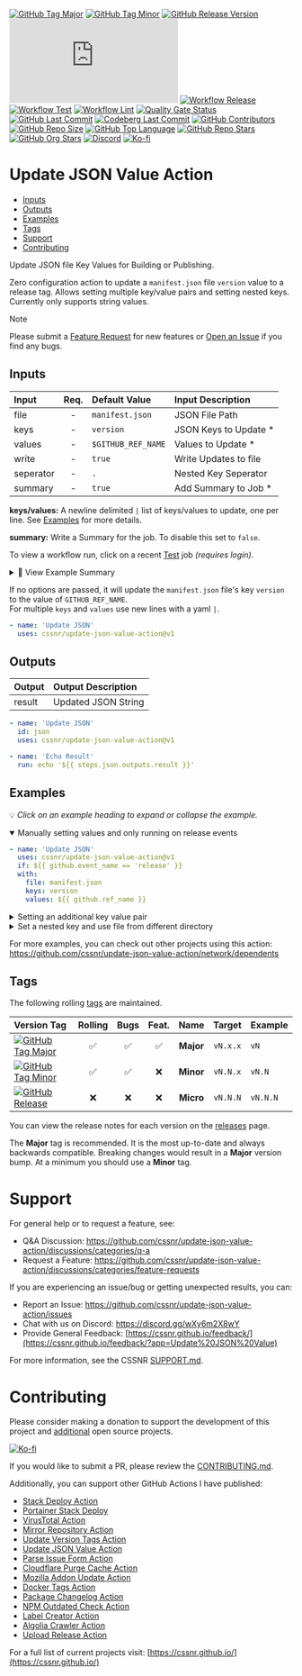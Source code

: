 [![GitHub Tag Major](https://img.shields.io/github/v/tag/cssnr/update-json-value-action?sort=semver&filter=!v*.*&logo=git&logoColor=white&labelColor=585858&label=%20)](https://github.com/cssnr/update-json-value-action/tags)
[![GitHub Tag Minor](https://img.shields.io/github/v/tag/cssnr/update-json-value-action?sort=semver&filter=!v*.*.*&logo=git&logoColor=white&labelColor=585858&label=%20)](https://github.com/cssnr/update-json-value-action/releases)
[![GitHub Release Version](https://img.shields.io/github/v/release/cssnr/update-json-value-action?logo=git&logoColor=white&labelColor=585858&label=%20)](https://github.com/cssnr/update-json-value-action/releases/latest)
[![GitHub Dist Size](https://img.shields.io/github/size/cssnr/update-json-value-action/dist%2Findex.js?logo=bookstack&logoColor=white&label=dist%20size)](https://github.com/cssnr/update-json-value-action/blob/master/src)
[![Workflow Release](https://img.shields.io/github/actions/workflow/status/cssnr/update-json-value-action/release.yaml?logo=cachet&label=release)](https://github.com/cssnr/update-json-value-action/actions/workflows/release.yaml)
[![Workflow Test](https://img.shields.io/github/actions/workflow/status/cssnr/update-json-value-action/test.yaml?logo=cachet&label=test)](https://github.com/cssnr/update-json-value-action/actions/workflows/test.yaml)
[![Workflow Lint](https://img.shields.io/github/actions/workflow/status/cssnr/update-json-value-action/lint.yaml?logo=cachet&label=lint)](https://github.com/cssnr/update-json-value-action/actions/workflows/lint.yaml)
[![Quality Gate Status](https://sonarcloud.io/api/project_badges/measure?project=cssnr_update-json-value-action&metric=alert_status)](https://sonarcloud.io/summary/new_code?id=cssnr_update-json-value-action)
[![GitHub Last Commit](https://img.shields.io/github/last-commit/cssnr/update-json-value-action?logo=github&label=updated)](https://github.com/cssnr/update-json-value-action/graphs/commit-activity)
[![Codeberg Last Commit](https://img.shields.io/gitea/last-commit/cssnr/update-json-value-action/master?gitea_url=https%3A%2F%2Fcodeberg.org%2F&logo=codeberg&logoColor=white&label=updated)](https://codeberg.org/cssnr/update-json-value-action)
[![GitHub Contributors](https://img.shields.io/github/contributors/cssnr/update-json-value-action?logo=github)](https://github.com/cssnr/update-json-value-action/graphs/contributors)
[![GitHub Repo Size](https://img.shields.io/github/repo-size/cssnr/update-json-value-action?logo=bookstack&logoColor=white&label=repo%20size)](https://github.com/cssnr/update-json-value-action?tab=readme-ov-file#readme)
[![GitHub Top Language](https://img.shields.io/github/languages/top/cssnr/update-json-value-action?logo=htmx)](https://github.com/cssnr/update-json-value-action)
[![GitHub Repo Stars](https://img.shields.io/github/stars/cssnr/upload-release-action?style=flat&logo=github)](https://github.com/cssnr/upload-release-action/stargazers)
[![GitHub Org Stars](https://img.shields.io/github/stars/cssnr?style=flat&logo=github&label=org%20stars)](https://cssnr.github.io/)
[![Discord](https://img.shields.io/discord/899171661457293343?logo=discord&logoColor=white&label=discord&color=7289da)](https://discord.gg/wXy6m2X8wY)
[![Ko-fi](https://img.shields.io/badge/Ko--fi-72a5f2?logo=kofi&label=support)](https://ko-fi.com/cssnr)

# Update JSON Value Action

- [Inputs](#Inputs)
- [Outputs](#Outputs)
- [Examples](#Examples)
- [Tags](#Tags)
- [Support](#Support)
- [Contributing](#Contributing)

Update JSON file Key Values for Building or Publishing.

Zero configuration action to update a `manifest.json` file `version` value to a release tag.
Allows setting multiple key/value pairs and setting nested keys. Currently only supports string values.

> [!NOTE]  
> Please submit a [Feature Request](https://github.com/cssnr/update-json-value-action/discussions/categories/feature-requests)
> for new features or [Open an Issue](https://github.com/cssnr/update-json-value-action/issues) if you find any bugs.

## Inputs

| Input     | Req. | Default&nbsp;Value | Input&nbsp;Description |
| :-------- | :--: | :----------------- | :--------------------- |
| file      |  -   | `manifest.json`    | JSON File Path         |
| keys      |  -   | `version`          | JSON Keys to Update \* |
| values    |  -   | `$GITHUB_REF_NAME` | Values to Update \*    |
| write     |  -   | `true`             | Write Updates to file  |
| seperator |  -   | `.`                | Nested Key Seperator   |
| summary   |  -   | `true`             | Add Summary to Job \*  |

**keys/values:** A newline delimited `|` list of keys/values to update, one per line.
See [Examples](#Examples) for more details.

**summary:** Write a Summary for the job. To disable this set to `false`.

To view a workflow run, click on a recent [Test](https://github.com/cssnr/update-json-value-action/actions/workflows/test.yaml) job _(requires login)_.

<details><summary>👀 View Example Summary</summary>

---

💾 ✔️ `package.json`

<details><summary>Keys/Values</summary><table><tr><th>Key</th><th>Value</th></tr><tr><td>name</td><td><code>test</code></td></tr><tr><td>scripts.lint</td><td><code>test</code></td></tr></table></details>
<details><summary>Results</summary>

```json
{
  "name": "test",
  "scripts": {
    "build": "ncc build src/index.js",
    "build:watch": "npm run build -- --watch",
    "lint": "test"
  },
  "dependencies": {
    "@actions/core": "^1.11.1"
  },
  "devDependencies": {
    "@eslint/js": "^9.20.0",
    "@vercel/ncc": "^0.38.3",
    "eslint": "^9.20.1",
    "eslint-config-prettier": "^10.0.1",
    "eslint-plugin-prettier": "^5.2.3",
    "prettier": "^3.5.1"
  }
}
```

</details>
<details><summary>Inputs</summary><table><tr><th>Input</th><th>Value</th></tr><tr><td>file</td><td><code>package.json</code></td></tr><tr><td>keys</td><td><code>name,scripts.lint</code></td></tr><tr><td>values</td><td><code>test,test</code></td></tr><tr><td>write</td><td><code>true</code></td></tr><tr><td>seperator</td><td><code>.</code></td></tr></table></details>

---

</details>

If no options are passed, it will update the `manifest.json` file's key `version` to the value of `GITHUB_REF_NAME`.  
For multiple `keys` and `values` use new lines with a yaml `|`.

```yaml
- name: 'Update JSON'
  uses: cssnr/update-json-value-action@v1
```

## Outputs

| Output | Output&nbsp;Description |
| :----- | :---------------------- |
| result | Updated JSON String     |

```yaml
- name: 'Update JSON'
  id: json
  uses: cssnr/update-json-value-action@v1

- name: 'Echo Result'
  run: echo '${{ steps.json.outputs.result }}'
```

## Examples

💡 _Click on an example heading to expand or collapse the example._

<details open><summary>Manually setting values and only running on release events</summary>

```yaml
- name: 'Update JSON'
  uses: cssnr/update-json-value-action@v1
  if: ${{ github.event_name == 'release' }}
  with:
    file: manifest.json
    keys: version
    values: ${{ github.ref_name }}
```

</details>
<details><summary>Setting an additional key value pair</summary>

```yaml
- name: 'Update JSON'
  uses: cssnr/update-json-value-action@v1
  if: ${{ github.event_name == 'release' }}
  with:
    file: manifest.json
    keys: |
      version
      version_name
    values: |
      ${{ github.ref_name }}
      "Release ${{ github.ref_name }}"
```

</details>
<details><summary>Set a nested key and use file from different directory</summary>

```yaml
- name: 'Update JSON'
  uses: cssnr/update-json-value-action@v1
  if: ${{ github.event_name == 'release' }}
  with:
    file: src/manifest.json
    keys: |
      meta.version
    values: |
      "Release ${{ github.ref_name }}"
```

</details>

For more examples, you can check out other projects using this action:  
https://github.com/cssnr/update-json-value-action/network/dependents

## Tags

The following rolling [tags](https://github.com/cssnr/update-json-value-action/tags) are maintained.

| Version&nbsp;Tag                                                                                                                                                                                                                 | Rolling | Bugs | Feat. |   Name    |  Target  | Example  |
| :------------------------------------------------------------------------------------------------------------------------------------------------------------------------------------------------------------------------------- | :-----: | :--: | :---: | :-------: | :------: | :------- |
| [![GitHub Tag Major](https://img.shields.io/github/v/tag/cssnr/update-json-value-action?sort=semver&filter=!v*.*&style=for-the-badge&label=%20&color=44cc10)](https://github.com/cssnr/update-json-value-action/releases/latest) |   ✅    |  ✅  |  ✅   | **Major** | `vN.x.x` | `vN`     |
| [![GitHub Tag Minor](https://img.shields.io/github/v/tag/cssnr/update-json-value-action?sort=semver&filter=!v*.*.*&style=for-the-badge&label=%20&color=blue)](https://github.com/cssnr/update-json-value-action/releases/latest) |   ✅    |  ✅  |  ❌   | **Minor** | `vN.N.x` | `vN.N`   |
| [![GitHub Release](https://img.shields.io/github/v/release/cssnr/update-json-value-action?style=for-the-badge&label=%20&color=red)](https://github.com/cssnr/update-json-value-action/releases/latest)                           |   ❌    |  ❌  |  ❌   | **Micro** | `vN.N.N` | `vN.N.N` |

You can view the release notes for each version on the [releases](https://github.com/cssnr/update-json-value-action/releases) page.

The **Major** tag is recommended. It is the most up-to-date and always backwards compatible.
Breaking changes would result in a **Major** version bump. At a minimum you should use a **Minor** tag.

# Support

For general help or to request a feature, see:

- Q&A Discussion: https://github.com/cssnr/update-json-value-action/discussions/categories/q-a
- Request a Feature: https://github.com/cssnr/update-json-value-action/discussions/categories/feature-requests

If you are experiencing an issue/bug or getting unexpected results, you can:

- Report an Issue: https://github.com/cssnr/update-json-value-action/issues
- Chat with us on Discord: https://discord.gg/wXy6m2X8wY
- Provide General Feedback: [https://cssnr.github.io/feedback/](https://cssnr.github.io/feedback/?app=Update%20JSON%20Value)

For more information, see the CSSNR [SUPPORT.md](https://github.com/cssnr/.github/blob/master/.github/SUPPORT.md#support).

# Contributing

Please consider making a donation to support the development of this project
and [additional](https://cssnr.com/) open source projects.

[![Ko-fi](https://ko-fi.com/img/githubbutton_sm.svg)](https://ko-fi.com/cssnr)

If you would like to submit a PR, please review the [CONTRIBUTING.md](#contributing-ov-file).

Additionally, you can support other GitHub Actions I have published:

- [Stack Deploy Action](https://github.com/cssnr/stack-deploy-action?tab=readme-ov-file#readme)
- [Portainer Stack Deploy](https://github.com/cssnr/portainer-stack-deploy-action?tab=readme-ov-file#readme)
- [VirusTotal Action](https://github.com/cssnr/virustotal-action?tab=readme-ov-file#readme)
- [Mirror Repository Action](https://github.com/cssnr/mirror-repository-action?tab=readme-ov-file#readme)
- [Update Version Tags Action](https://github.com/cssnr/update-version-tags-action?tab=readme-ov-file#readme)
- [Update JSON Value Action](https://github.com/cssnr/update-json-value-action?tab=readme-ov-file#readme)
- [Parse Issue Form Action](https://github.com/cssnr/parse-issue-form-action?tab=readme-ov-file#readme)
- [Cloudflare Purge Cache Action](https://github.com/cssnr/cloudflare-purge-cache-action?tab=readme-ov-file#readme)
- [Mozilla Addon Update Action](https://github.com/cssnr/mozilla-addon-update-action?tab=readme-ov-file#readme)
- [Docker Tags Action](https://github.com/cssnr/docker-tags-action?tab=readme-ov-file#readme)
- [Package Changelog Action](https://github.com/cssnr/package-changelog-action?tab=readme-ov-file#readme)
- [NPM Outdated Check Action](https://github.com/cssnr/npm-outdated-action?tab=readme-ov-file#readme)
- [Label Creator Action](https://github.com/cssnr/label-creator-action?tab=readme-ov-file#readme)
- [Algolia Crawler Action](https://github.com/cssnr/algolia-crawler-action?tab=readme-ov-file#readme)
- [Upload Release Action](https://github.com/cssnr/upload-release-action?tab=readme-ov-file#readme)

For a full list of current projects visit: [https://cssnr.github.io/](https://cssnr.github.io/)
